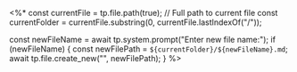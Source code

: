 <%*
const currentFile = tp.file.path(true); // Full path to current file
const currentFolder = currentFile.substring(0, currentFile.lastIndexOf("/"));

const newFileName = await tp.system.prompt("Enter new file name:");
if (newFileName) {
  const newFilePath = `${currentFolder}/${newFileName}.md`;
  await tp.file.create_new("", newFilePath);
}
%>